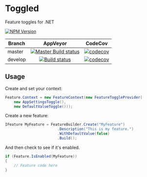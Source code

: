 Toggled
=======
Feature toggles for .NET

[![NPM Version](https://img.shields.io/nuget/v/Toggled.svg)](https://www.nuget.org/packages/Toggled/)

|Branch|AppVeyor|CodeCov|
|------|:--------:|:------:|
|master|[![Master Build status](https://ci.appveyor.com/api/projects/status/sgd8juq9pitr2o8l/branch/master?svg=true)](https://ci.appveyor.com/project/johnduhart/toggled/branch/master)|[![codecov](https://codecov.io/gh/johnduhart/toggled/branch/master/graph/badge.svg)](https://codecov.io/gh/johnduhart/toggled)|
|develop |[![Build status](https://ci.appveyor.com/api/projects/status/sgd8juq9pitr2o8l/branch/develop?svg=true)](https://ci.appveyor.com/project/johnduhart/toggled/branch/master)|[![codecov](https://codecov.io/gh/johnduhart/toggled/branch/develop/graph/badge.svg)](https://codecov.io/gh/johnduhart/toggled)|

## Usage
Create and set your context:

```csharp
Feature.Context = new FeatureContext(new FeatureToggleProvider(
	new AppSettingsToggle(),
	new DefaultValueToggle()));
```

Create a new feature:

```csharp
IFeature MyFeature = FeatureBuilder.Create("MyFeature")
						.Description("This is my feature.")
						.WithDefaultValue(false)
						.Build();
```

And then check to see if it's enabled.

```csharp
if (Feature.IsEnabled(MyFeature))
{
	// Feature code here
}
```